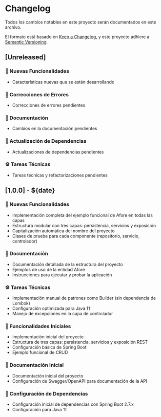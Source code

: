 # Changelog

Todos los cambios notables en este proyecto serán documentados en este archivo.

El formato está basado en [Keep a Changelog](https://keepachangelog.com/es-ES/1.0.0/),
y este proyecto adhiere a [Semantic Versioning](https://semver.org/spec/v2.0.0.html).

## [Unreleased]

### 🚀 Nuevas Funcionalidades

- Características nuevas que se están desarrollando

### 🐞 Correcciones de Errores

- Correcciones de errores pendientes

### 📔 Documentación

- Cambios en la documentación pendientes

### 🔨 Actualización de Dependencias

- Actualizaciones de dependencias pendientes

### ⚙️ Tareas Técnicas

- Tareas técnicas y refactorizaciones pendientes

## [1.0.0] - ${date}

### 🚀 Nuevas Funcionalidades

- Implementación completa del ejemplo funcional de Afore en todas las capas
- Estructura modular con tres capas: persistencia, servicios y exposición
- Capitalización automática del nombre del proyecto
- Clases de prueba para cada componente (repositorio, servicio, controlador)

### 📔 Documentación

- Documentación detallada de la estructura del proyecto
- Ejemplos de uso de la entidad Afore
- Instrucciones para ejecutar y probar la aplicación

### ⚙️ Tareas Técnicas

- Implementación manual de patrones como Builder (sin dependencia de Lombok)
- Configuración optimizada para Java 11
- Manejo de excepciones en la capa de controlador

### 🚀 Funcionalidades Iniciales

- Implementación inicial del proyecto
- Estructura de tres capas: persistencia, servicios y exposición REST
- Configuración básica de Spring Boot
- Ejemplo funcional de CRUD

### 📔 Documentación Inicial

- Documentación inicial del proyecto
- Configuración de Swagger/OpenAPI para documentación de la API

### 🔨 Configuración de Dependencias

- Configuración inicial de dependencias con Spring Boot 2.7.x
- Configuración para Java 11
